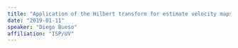 ```yaml
---
title: "Application of the Hilbert transform for estimate velocity maps of geophysical variables"
date: "2019-01-11"
speaker: "Diego Bueso"
affiliation: "ISP/UV"
---
```

